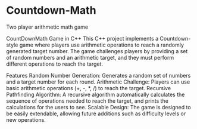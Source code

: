 # Countdown-Math
Two player arithmetic math game

CountDownMath Game in C++ This C++ project implements a Countdown-style game where players use arithmetic operations to reach a randomly generated target number. The game challenges players by providing a set of random numbers and an arithmetic target, and they must perform different operations to reach the target.

Features Random Number Generation: Generates a random set of numbers and a target number for each round. Arithmetic Challenge: Players can use basic arithmetic operations (+, -, *, /) to reach the target. Recursive Pathfinding Algorithm: A recursive algorithm automatically calculates the sequence of operations needed to reach the target, and prints the calculations for the users to see. Scalable Design: The game is designed to be easily extendable, allowing future additions such as difficulty levels or new operations.
